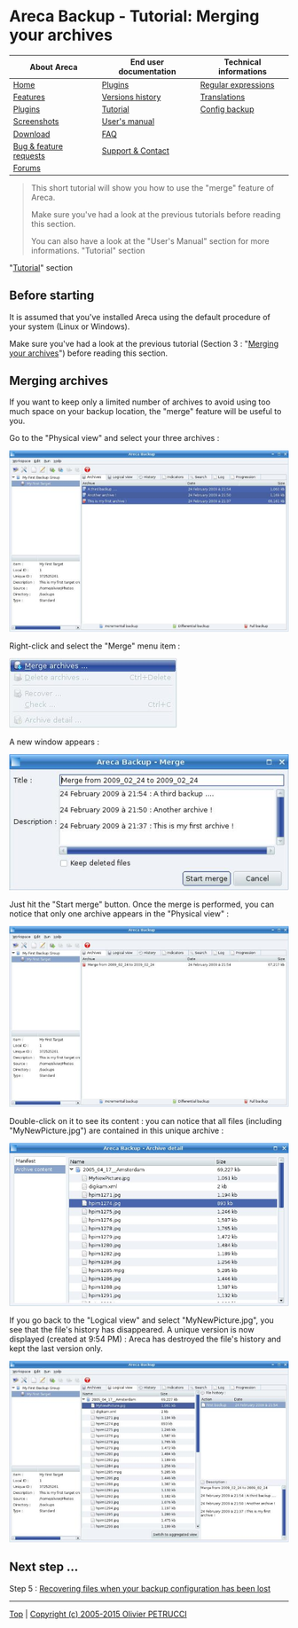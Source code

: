 # Areca Backup - Tutorial: Merging your archives

| About Areca                   | End user documentation            | Technical informations                        |
|-------------------------------|-----------------------------------|-----------------------------------------------|
| [Home](README.md)             | [Plugins](plugin_list.md)         | [Regular expressions](regex.md)               |
| [Features](features.md)       | [Versions history](history.md)    | [Translations](documentation.md#translations) |
| [Plugins](plugin_list.md)     | [Tutorial](tutorial.md)           | [Config backup](config_backup.md)             |
| [Screenshots](screenshots.md) | [User's manual](documentation.md) |                                               |
| [Download]                    | [FAQ](faq.md)                     |                                               |
| [Bug & feature requests]      | [Support & Contact](support.md)   |                                               |
| [Forums]                      |                                   |                                               |

[Download]: https://sourceforge.net/projects/areca/files/areca-stable/
[Bug & feature requests]: https://sourceforge.net/p/areca/_list/tickets?source=navbar
[Forums]: https://sourceforge.net/projects/areca/forums


> This short tutorial will show you how to use the "merge" feature of Areca.
>
> Make sure you've had a look at the previous tutorials before reading this section.
>
> You can also have a look at the "User's Manual" section for more informations. 	"Tutorial" section


"[Tutorial](tutorial.md)" section


## Before starting

It is assumed that you've installed Areca using the default procedure of your system (Linux or Windows).

Make sure you've had a look at the previous tutorial (Section 3 : "[Merging your archives](tutorial3.md)") before reading this section.


## Merging archives

If you want to keep only a limited number of archives to avoid using too much space on your backup location, the "merge" feature will be useful to you.

Go to the "Physical view" and select your three archives :

![](./images/physical4.jpg)

Right-click and select the "Merge" menu item :

![](./images/merge.jpg)

A new window appears :

![](./images/merge2.jpg)

Just hit the "Start merge" button.
Once the merge is performed, you can notice that only one archive appears in the "Physical view" :

![](./images/physical5.jpg)

Double-click on it to see its content : you can notice that all files (including "MyNewPicture.jpg") are contained in this unique archive :

![](./images/content4.jpg)

If you go back to the "Logical view" and select "MyNewPicture.jpg", you see that the file's history has disappeared. A unique version is now displayed (created at 9:54 PM) : Areca has destroyed the file's history and kept the last version only.

![](./images/logical2.jpg)


## Next step ...

Step 5 : [Recovering files when your backup configuration has been lost](tutorial5.md)


---

[Top] | [Copyright (c) 2005-2015 Olivier PETRUCCI]

[Top]: #areca-backup---tutorial-merging-your-archives "Go to top of the document"
[Copyright (c) 2005-2015 Olivier PETRUCCI]: https://areca-backup.org/tutorial4.php "Visit the original resource"